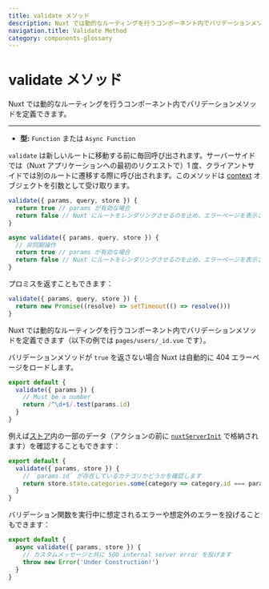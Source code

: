 ```yaml
---
title: validate メソッド
description: Nuxt では動的なルーティングを行うコンポーネント内でバリデーションメソッドを定義できます。
navigation.title: Validate Method
category: components-glossary
---
```

# validate メソッド

Nuxt では動的なルーティングを行うコンポーネント内でバリデーションメソッドを定義できます。

---

- **型:** `Function` または `Async Function`

`validate` は新しいルートに移動する前に毎回呼び出されます。サーバーサイドでは（Nuxt アプリケーションへの最初のリクエストで）1 度、クライアントサイドでは別のルートに遷移する際に呼び出されます。このメソッドは [context](/docs/internals-glossary/context) オブジェクトを引数として受け取ります。

```js
validate({ params, query, store }) {
  return true // params が有効な場合
  return false // Nuxt にルートをレンダリングさせるのを止め、エラーページを表示させます
}
```

```js
async validate({ params, query, store }) {
  // 非同期操作
  return true // params が有効な場合
  return false // Nuxt にルートをレンダリングさせるのを止め、エラーページを表示させます
}
```

プロミスを返すこともできます：

```js
validate({ params, query, store }) {
  return new Promise((resolve) => setTimeout(() => resolve()))
}
```

Nuxt では動的なルーティングを行うコンポーネント内でバリデーションメソッドを定義できます（以下の例では `pages/users/_id.vue` です）。

バリデーションメソッドが `true` を返さない場合 Nuxt は自動的に 404 エラーページをロードします。

```js
export default {
  validate({ params }) {
    // Must be a number
    return /^\d+$/.test(params.id)
  }
}
```

例えば[ストア](/docs/directory-structure/store)内の一部のデータ（アクションの前に [`nuxtServerInit`](/docs/directory-structure/store#the-nuxtserverinit-action) で格納されます）を確認することもできます：

```js
export default {
  validate({ params, store }) {
    // `params.id` が存在しているカテゴリかどうかを確認します
    return store.state.categories.some(category => category.id === params.id)
  }
}
```

バリデーション関数を実行中に想定されるエラーや想定外のエラーを投げることもできます：

```js
export default {
  async validate({ params, store }) {
    // カスタムメッセージと共に 500 internal server error を投げます
    throw new Error('Under Construction!')
  }
}
```
